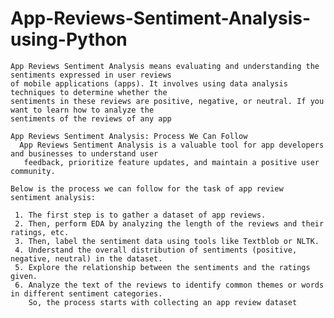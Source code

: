 # App-Reviews-Sentiment-Analysis-using-Python
    App Reviews Sentiment Analysis means evaluating and understanding the sentiments expressed in user reviews 
    of mobile applications (apps). It involves using data analysis techniques to determine whether the 
    sentiments in these reviews are positive, negative, or neutral. If you want to learn how to analyze the 
    sentiments of the reviews of any app

    App Reviews Sentiment Analysis: Process We Can Follow
      App Reviews Sentiment Analysis is a valuable tool for app developers and businesses to understand user 
       feedback, prioritize feature updates, and maintain a positive user community.

    Below is the process we can follow for the task of app review sentiment analysis:

     1. The first step is to gather a dataset of app reviews.
     2. Then, perform EDA by analyzing the length of the reviews and their ratings, etc.
     3. Then, label the sentiment data using tools like Textblob or NLTK.
     4. Understand the overall distribution of sentiments (positive, negative, neutral) in the dataset.
     5. Explore the relationship between the sentiments and the ratings given.
     6. Analyze the text of the reviews to identify common themes or words in different sentiment categories.
        So, the process starts with collecting an app review dataset

